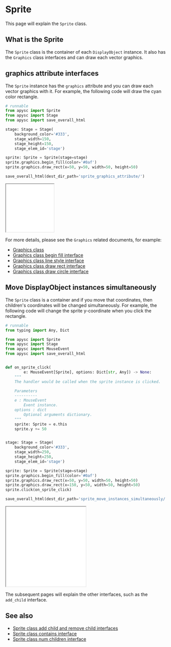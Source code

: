 # Sprite

This page will explain the `Sprite` class.

## What is the Sprite

The `Sprite` class is the container of each `DisplayObject` instance. It also has the `Graphics` class interfaces and can draw each vector graphics.

## graphics attribute interfaces

The `Sprite` instance has the `graphics` attribute and you can draw each vector graphics with it. For example, the following code will draw the cyan color rectangle.

```py
# runnable
from apysc import Sprite
from apysc import Stage
from apysc import save_overall_html

stage: Stage = Stage(
    background_color='#333',
    stage_width=150,
    stage_height=150,
    stage_elem_id='stage')

sprite: Sprite = Sprite(stage=stage)
sprite.graphics.begin_fill(color='#0af')
sprite.graphics.draw_rect(x=50, y=50, width=50, height=50)

save_overall_html(dest_dir_path='sprite_graphics_attribute/')
```

<iframe src="static/sprite_graphics_attribute/index.html" width="150" height="150"></iframe>

For more details, please see the `Graphics` related documents, for example:

- [Graphics class](graphics.md)
- [Graphics class begin fill interface](graphics_begin_fill.md)
- [Graphics class line style interface](graphics_line_style.md)
- [Graphics class draw rect interface](graphics_draw_rect.md)
- [Graphics class draw circle interface](graphics_draw_circle.md)

## Move DisplayObject instances simultaneously

The `Sprite` class is a container and if you move that coordinates, then children's coordinates will be changed simultaneously. For example, the following code will change the sprite y-coordinate when you click the rectangle.

```py
# runnable
from typing import Any, Dict

from apysc import Sprite
from apysc import Stage
from apysc import MouseEvent
from apysc import save_overall_html


def on_sprite_click(
        e: MouseEvent[Sprite], options: Dict[str, Any]) -> None:
    """
    The handler would be called when the sprite instance is clicked.

    Parameters
    ----------
    e : MouseEvent
        Event instance.
    options : dict
        Optional arguments dictionary.
    """
    sprite: Sprite = e.this
    sprite.y += 50


stage: Stage = Stage(
    background_color='#333',
    stage_width=250,
    stage_height=250,
    stage_elem_id='stage')

sprite: Sprite = Sprite(stage=stage)
sprite.graphics.begin_fill(color='#0af')
sprite.graphics.draw_rect(x=50, y=50, width=50, height=50)
sprite.graphics.draw_rect(x=150, y=50, width=50, height=50)
sprite.click(on_sprite_click)

save_overall_html(dest_dir_path='sprite_move_instances_simultaneously/')
```

<iframe src="static/sprite_move_instances_simultaneously/index.html" width="250" height="250"></iframe>

The subsequent pages will explain the other interfaces, such as the `add_child` interface.

## See also

- [Sprite class add child and remove child interfaces](sprite_add_child_and_remove_child.md)
- [Sprite class contains interface](sprite_contains.md)
- [Sprite class num children interface](sprite_num_children.md)

